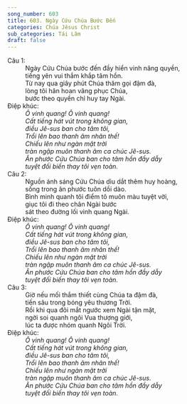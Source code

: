 ```yaml
---
song_number: 603
title: 603. Ngày Cứu Chúa Bước Đến
categories: Chúa Jêsus Christ
sub_categories: Tái Lâm
draft: false
---
```

<dl><dt>Câu 1:</dt><dd data-verse="1"> Ngày Cứu Chúa bước đến đầy hiển vinh năng quyền, <br/>tiếng yên vui thắm khắp tâm hồn. <br/>Từ nay qua giây phút Chúa thăm gọi đậm đà, <br/>lòng tôi hân hoan vâng phục Chúa, <br/>bước theo quyền chỉ huy tay Ngài. </dd><dt>Điệp khúc:</dt><dd data-chorus="1"><em>Ô vinh quang! Ô vinh quang! <br/>Cất tiếng hát vút trong không gian, <br/>điều Jê-sus ban cho tâm tôi, <br/>Trổi lên bao thanh âm nhân thế! <br/>Chiếu lên như ngàn mặt trời <br/>tràn ngập muôn thanh âm ca chúc Jê-sus. <br/>Ân phước Cứu Chúa ban cho tâm hồn đầy dẫy <br/>tuyệt đối biến thay tôi vẹn toàn. </em></dd><dt>Câu 2:</dt><dd data-verse="2">Nguồn ánh sáng Cứu Chúa dìu dắt thêm huy hoàng, <br/>sống trong ân phước tuôn dồi dào. <br/>Bình minh quanh tôi điểm tô muôn màu tuyệt vời, <br/>giục tôi đi theo chân Ngài bước <br/>sát theo đường lối vinh quang Ngài. </dd><dt>Điệp khúc:</dt><dd data-chorus="1"><em>Ô vinh quang! Ô vinh quang! <br/>Cất tiếng hát vút trong không gian, <br/>điều Jê-sus ban cho tâm tôi, <br/>Trổi lên bao thanh âm nhân thế! <br/>Chiếu lên như ngàn mặt trời <br/>tràn ngập muôn thanh âm ca chúc Jê-sus. <br/>Ân phước Cứu Chúa ban cho tâm hồn đầy dẫy <br/>tuyệt đối biến thay tôi vẹn toàn. </em></dd><dt>Câu 3:</dt><dd data-verse="3">Giờ nếu mối thắm thiết cùng Chúa ta đậm đà, <br/>tiến sâu trong bóng yêu thương Trời. <br/>Rồi khi qua đôi mắt ngước xem Ngài tận mặt, <br/>ngời soi quanh ngôi Vua thượng giới, <br/>lúc ta được nhóm quanh Ngôi Trời. </dd><dt>Điệp khúc:</dt><dd data-chorus="1"><em>Ô vinh quang! Ô vinh quang! <br/>Cất tiếng hát vút trong không gian, <br/>điều Jê-sus ban cho tâm tôi, <br/>Trổi lên bao thanh âm nhân thế! <br/>Chiếu lên như ngàn mặt trời <br/>tràn ngập muôn thanh âm ca chúc Jê-sus. <br/>Ân phước Cứu Chúa ban cho tâm hồn đầy dẫy <br/>tuyệt đối biến thay tôi vẹn toàn. </em></dd></dl>